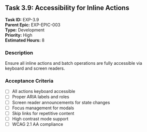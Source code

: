 ## Task 3.9: Accessibility for Inline Actions

**Task ID:** EXP-3.9  
**Parent Epic:** EXP-EPIC-003  
**Type:** Development  
**Priority:** High  
**Estimated Hours:** 8  

### Description
Ensure all inline actions and batch operations are fully accessible via keyboard and screen readers.

### Acceptance Criteria
- [ ] All actions keyboard accessible
- [ ] Proper ARIA labels and roles
- [ ] Screen reader announcements for state changes
- [ ] Focus management for modals
- [ ] Skip links for repetitive content
- [ ] High contrast mode support
- [ ] WCAG 2.1 AA compliance
